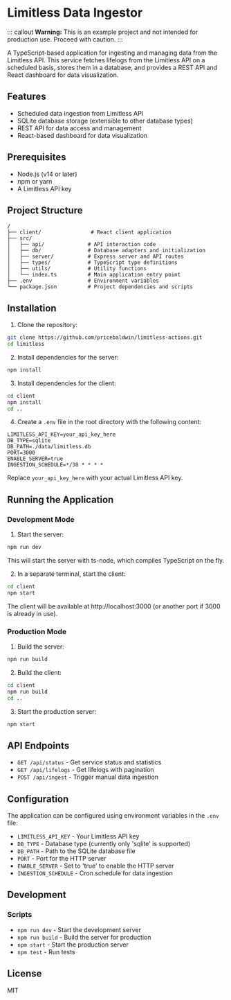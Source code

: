 # Limitless Data Ingestor
::: callout
**Warning:** This is an example project and not intended for production use. Proceed with caution.
:::

A TypeScript-based application for ingesting and managing data from the Limitless API. This service fetches lifelogs from the Limitless API on a scheduled basis, stores them in a database, and provides a REST API and React dashboard for data visualization.

## Features

-   Scheduled data ingestion from Limitless API
-   SQLite database storage (extensible to other database types)
-   REST API for data access and management
-   React-based dashboard for data visualization

## Prerequisites

-   Node.js (v14 or later)
-   npm or yarn
-   A Limitless API key

## Project Structure

```
/
├── client/                # React client application
├── src/
│   ├── api/              # API interaction code
│   ├── db/               # Database adapters and initialization
│   ├── server/           # Express server and API routes
│   ├── types/            # TypeScript type definitions
│   ├── utils/            # Utility functions
│   └── index.ts          # Main application entry point
├── .env                  # Environment variables
└── package.json          # Project dependencies and scripts
```

## Installation

1. Clone the repository:

```bash
git clone https://github.com/pricebaldwin/limitless-actions.git
cd limitless
```

2. Install dependencies for the server:

```bash
npm install
```

3. Install dependencies for the client:

```bash
cd client
npm install
cd ..
```

4. Create a `.env` file in the root directory with the following content:

```
LIMITLESS_API_KEY=your_api_key_here
DB_TYPE=sqlite
DB_PATH=./data/limitless.db
PORT=3000
ENABLE_SERVER=true
INGESTION_SCHEDULE=*/30 * * * *
```

Replace `your_api_key_here` with your actual Limitless API key.

## Running the Application

### Development Mode

1. Start the server:

```bash
npm run dev
```

This will start the server with ts-node, which compiles TypeScript on the fly.

2. In a separate terminal, start the client:

```bash
cd client
npm start
```

The client will be available at http://localhost:3000 (or another port if 3000 is already in use).

### Production Mode

1. Build the server:

```bash
npm run build
```

2. Build the client:

```bash
cd client
npm run build
cd ..
```

3. Start the production server:

```bash
npm start
```

## API Endpoints

-   `GET /api/status` - Get service status and statistics
-   `GET /api/lifelogs` - Get lifelogs with pagination
-   `POST /api/ingest` - Trigger manual data ingestion

## Configuration

The application can be configured using environment variables in the `.env` file:

-   `LIMITLESS_API_KEY` - Your Limitless API key
-   `DB_TYPE` - Database type (currently only 'sqlite' is supported)
-   `DB_PATH` - Path to the SQLite database file
-   `PORT` - Port for the HTTP server
-   `ENABLE_SERVER` - Set to 'true' to enable the HTTP server
-   `INGESTION_SCHEDULE` - Cron schedule for data ingestion

## Development

### Scripts

-   `npm run dev` - Start the development server
-   `npm run build` - Build the server for production
-   `npm start` - Start the production server
-   `npm test` - Run tests

## License

MIT

